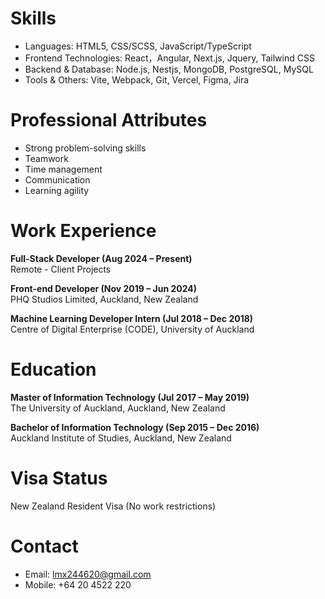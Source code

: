 # Skills

- Languages: HTML5, CSS/SCSS, JavaScript/TypeScript
- Frontend Technologies: React，Angular, Next.js, Jquery, Tailwind CSS
- Backend & Database: Node.js, Nestjs, MongoDB, PostgreSQL, MySQL
- Tools & Others: Vite, Webpack, Git, Vercel, Figma, Jira

# Professional Attributes

- Strong problem-solving skills
- Teamwork
- Time management
- Communication
- Learning agility

# Work Experience

**Full-Stack Developer (Aug 2024 – Present)**<br>
Remote - Client Projects

**Front-end Developer (Nov 2019 – Jun 2024)**<br>
PHQ Studios Limited, Auckland, New Zealand

**Machine Learning Developer Intern (Jul 2018 – Dec 2018)**<br>
Centre of Digital Enterprise (CODE), University of Auckland

# Education

**Master of Information Technology (Jul 2017 – May 2019)**<br>
The University of Auckland, Auckland, New Zealand

**Bachelor of Information Technology (Sep 2015 – Dec 2016)**<br>
Auckland Institute of Studies, Auckland, New Zealand

# Visa Status

New Zealand Resident Visa (No work restrictions)

# Contact

- Email: lmx244620@gmail.com
- Mobile: +64 20 4522 220
